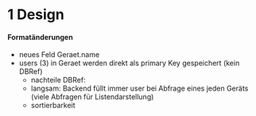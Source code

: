 1 Design
========

#### Formatänderungen
- neues Feld Geraet.name
- users (3) in Geraet werden direkt als primary Key gespeichert (kein DBRef)
	- nachteile DBRef: 
	- langsam: Backend füllt immer user bei Abfrage eines jeden Geräts (viele Abfragen für Listendarstellung)
	- sortierbarkeit